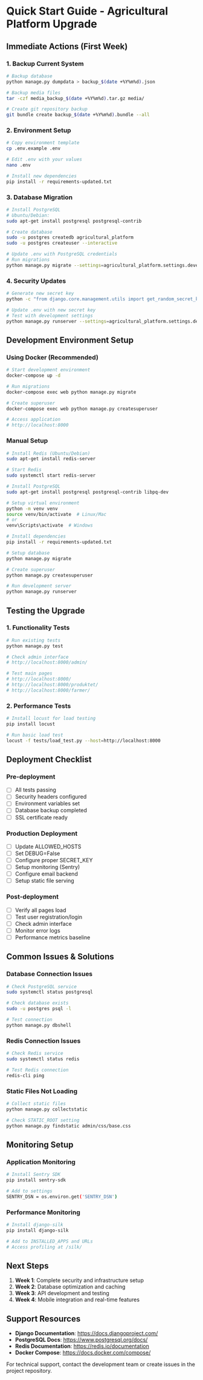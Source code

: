# Quick Start Guide - Agricultural Platform Upgrade

## Immediate Actions (First Week)

### 1. Backup Current System
```bash
# Backup database
python manage.py dumpdata > backup_$(date +%Y%m%d).json

# Backup media files
tar -czf media_backup_$(date +%Y%m%d).tar.gz media/

# Create git repository backup
git bundle create backup_$(date +%Y%m%d).bundle --all
```

### 2. Environment Setup
```bash
# Copy environment template
cp .env.example .env

# Edit .env with your values
nano .env

# Install new dependencies
pip install -r requirements-updated.txt
```

### 3. Database Migration
```bash
# Install PostgreSQL
# Ubuntu/Debian:
sudo apt-get install postgresql postgresql-contrib

# Create database
sudo -u postgres createdb agricultural_platform
sudo -u postgres createuser --interactive

# Update .env with PostgreSQL credentials
# Run migrations
python manage.py migrate --settings=agricultural_platform.settings.development
```

### 4. Security Updates
```bash
# Generate new secret key
python -c "from django.core.management.utils import get_random_secret_key; print(get_random_secret_key())"

# Update .env with new secret key
# Test with development settings
python manage.py runserver --settings=agricultural_platform.settings.development
```

## Development Environment Setup

### Using Docker (Recommended)
```bash
# Start development environment
docker-compose up -d

# Run migrations
docker-compose exec web python manage.py migrate

# Create superuser
docker-compose exec web python manage.py createsuperuser

# Access application
# http://localhost:8000
```

### Manual Setup
```bash
# Install Redis (Ubuntu/Debian)
sudo apt-get install redis-server

# Start Redis
sudo systemctl start redis-server

# Install PostgreSQL
sudo apt-get install postgresql postgresql-contrib libpq-dev

# Setup virtual environment
python -m venv venv
source venv/bin/activate  # Linux/Mac
# or
venv\Scripts\activate  # Windows

# Install dependencies
pip install -r requirements-updated.txt

# Setup database
python manage.py migrate

# Create superuser
python manage.py createsuperuser

# Run development server
python manage.py runserver
```

## Testing the Upgrade

### 1. Functionality Tests
```bash
# Run existing tests
python manage.py test

# Check admin interface
# http://localhost:8000/admin/

# Test main pages
# http://localhost:8000/
# http://localhost:8000/produktet/
# http://localhost:8000/farmer/
```

### 2. Performance Tests
```bash
# Install locust for load testing
pip install locust

# Run basic load test
locust -f tests/load_test.py --host=http://localhost:8000
```

## Deployment Checklist

### Pre-deployment
- [ ] All tests passing
- [ ] Security headers configured
- [ ] Environment variables set
- [ ] Database backup completed
- [ ] SSL certificate ready

### Production Deployment
- [ ] Update ALLOWED_HOSTS
- [ ] Set DEBUG=False
- [ ] Configure proper SECRET_KEY
- [ ] Setup monitoring (Sentry)
- [ ] Configure email backend
- [ ] Setup static file serving

### Post-deployment
- [ ] Verify all pages load
- [ ] Test user registration/login
- [ ] Check admin interface
- [ ] Monitor error logs
- [ ] Performance metrics baseline

## Common Issues & Solutions

### Database Connection Issues
```bash
# Check PostgreSQL service
sudo systemctl status postgresql

# Check database exists
sudo -u postgres psql -l

# Test connection
python manage.py dbshell
```

### Redis Connection Issues
```bash
# Check Redis service
sudo systemctl status redis

# Test Redis connection
redis-cli ping
```

### Static Files Not Loading
```bash
# Collect static files
python manage.py collectstatic

# Check STATIC_ROOT setting
python manage.py findstatic admin/css/base.css
```

## Monitoring Setup

### Application Monitoring
```bash
# Install Sentry SDK
pip install sentry-sdk

# Add to settings
SENTRY_DSN = os.environ.get('SENTRY_DSN')
```

### Performance Monitoring
```bash
# Install django-silk
pip install django-silk

# Add to INSTALLED_APPS and URLs
# Access profiling at /silk/
```

## Next Steps

1. **Week 1**: Complete security and infrastructure setup
2. **Week 2**: Database optimization and caching
3. **Week 3**: API development and testing
4. **Week 4**: Mobile integration and real-time features

## Support Resources

- **Django Documentation**: https://docs.djangoproject.com/
- **PostgreSQL Docs**: https://www.postgresql.org/docs/
- **Redis Documentation**: https://redis.io/documentation
- **Docker Compose**: https://docs.docker.com/compose/

For technical support, contact the development team or create issues in the project repository.
